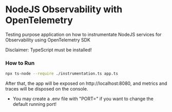 # NodeJS Observability with OpenTelemetry

Testing purpose application on how to instrumentate NodeJS services for Observability using OpenTelemetry SDK

Disclaimer: TypeScript must be installed!

### How to Run

```sh
npx ts-node --require ./instrumentation.ts app.ts
```

After that, the app will be exposed on <a>http://localhost:8080</a>, and metrics and traces will be disposed on the console.

- You may create a .env file with "PORT=" if you want to change the default running port!